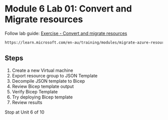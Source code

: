 # Module 6 Lab 01: Convert and Migrate resources

Follow lab guide: [Exercise - Convert and migrate resources](https://learn.microsoft.com/en-au/training/modules/migrate-azure-resources-bicep/3-exercise-convert-migrate-resources?pivots=cli)

```bash
https://learn.microsoft.com/en-au/training/modules/migrate-azure-resources-bicep/3-exercise-convert-migrate-resources?pivots=cli
```

## Steps

1. Create a new Virtual machine
2. Export resource group to JSON Template
3. Decompile JSON template to Bicep
4. Review Bicep template output
5. Verify Bicep Template
6. Try deploying Bicep template
7. Review results

Stop at Unit 6 of 10